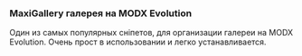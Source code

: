 
<meta http-equiv="Content-Type" content="text/html; charset=utf-8">
<h3>MaxiGallery галерея на MODX Evolution </h3>
Один из самых популярных сніпетов, для организации галереи на MODX Evolution. Очень прост в использовании и легко устанавливается.
